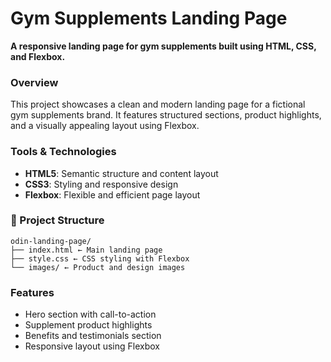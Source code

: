 # Gym Supplements Landing Page

**A responsive landing page for gym supplements built using HTML, CSS, and Flexbox.**

### Overview
This project showcases a clean and modern landing page for a fictional gym supplements brand. It features structured sections, product highlights, and a visually appealing layout using Flexbox.

### Tools & Technologies
- **HTML5**: Semantic structure and content layout  
- **CSS3**: Styling and responsive design  
- **Flexbox**: Flexible and efficient page layout  

### 📁 Project Structure
```plaintext
odin-landing-page/
├── index.html ← Main landing page
├── style.css ← CSS styling with Flexbox
└── images/ ← Product and design images
```

### Features
- Hero section with call-to-action
- Supplement product highlights
- Benefits and testimonials section
- Responsive layout using Flexbox

